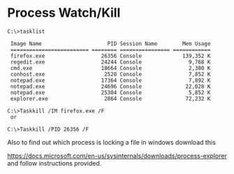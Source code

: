 # Process Watch/Kill
```batch
C:\>tasklist
 
 Image Name                     PID Session Name        Mem Usage
 ========================= ======== ================ ============
 firefox.exe                  26356 Console             139,352 K
 regedit.exe                  24244 Console               9,768 K
 cmd.exe                      18664 Console               2,380 K
 conhost.exe                   2528 Console               7,852 K
 notepad.exe                  17364 Console               7,892 K
 notepad.exe                  24696 Console              22,028 K
 notepad.exe                  25304 Console               5,852 K
 explorer.exe                  2864 Console              72,232 K

C:\>Taskkill /IM firefox.exe /F
 or

C:\>Taskkill /PID 26356 /F
```

Also to find out which process is locking a file in windows download this

https://docs.microsoft.com/en-us/sysinternals/downloads/process-explorer and follow instructions provided.
